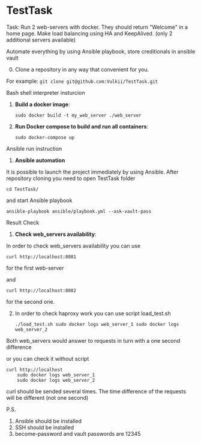 # TestTask
Task: Run 2 web-servers with docker. They should return "Welcome" in a home page.
Make load balancing using HA and KeepAlived. (only 2 additional servers available)

Automate everything by using Ansible playbook, store creditionals in ansible vault

0. Clone a repository in any way that convenient for you.

For example: `git clone git@github.com:Vulkii/TestTask.git`

Bash shell interpreter insturcion
1. **Build a docker image**:

	 `sudo docker build -t my_web_server ./web_server `

2. **Run Docker compose to build and run all containers**:
	
   	`sudo docker-compose up`


Ansible run instruction
1. **Ansible automation**

It is possible to launch the project immediately by using Ansible.
After repository cloning you need to open TestTask folder

	cd TestTask/

and start Ansible playbook

	ansible-playbook ansible/playbook.yml --ask-vault-pass



Result Check
1. **Check web_servers availability**:

In order to check web_servers availability you can use

	curl http://localhost:8081
for the first web-server

and

	curl http://localhost:8082
for the second one.


2. In order to check haproxy work you can use script load_test.sh

	`./load_test.sh
	sudo docker logs web_server_1
	sudo docker logs web_server_2`

Both web_servers would answer to requests in turn with a one second difference

or you can check it without script

	curl http://localhost
        sudo docker logs web_server_1
        sudo docker logs web_server_2
curl should be sended several times.
The time difference of the requests will be different (not one second)



P.S. 
1. Ansible should be installed
2. SSH should be installed
3. become-password and vault passwords are 12345
